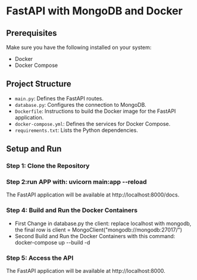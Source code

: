# FastAPI with MongoDB and Docker

## Prerequisites

Make sure you have the following installed on your system:

- Docker
- Docker Compose

## Project Structure

- `main.py`: Defines the FastAPI routes.
- `database.py`: Configures the connection to MongoDB.
- `Dockerfile`: Instructions to build the Docker image for the FastAPI application.
- `docker-compose.yml`: Defines the services for Docker Compose.
- `requirements.txt`: Lists the Python dependencies.

## Setup and Run

### Step 1: Clone the Repository

### Step 2:run APP with: uvicorn main:app --reload
The FastAPI application will be available at http://localhost:8000/docs.

### Step 4: Build and Run the Docker Containers

- First Change in database.py the client: replace localhost with mongodb, the final row is client = MongoClient("mongodb://mongodb:27017/")
- Second Build and Run the Docker Containers with this command: docker-compose up --build -d

### Step 5: Access the API
The FastAPI application will be available at http://localhost:8000.
